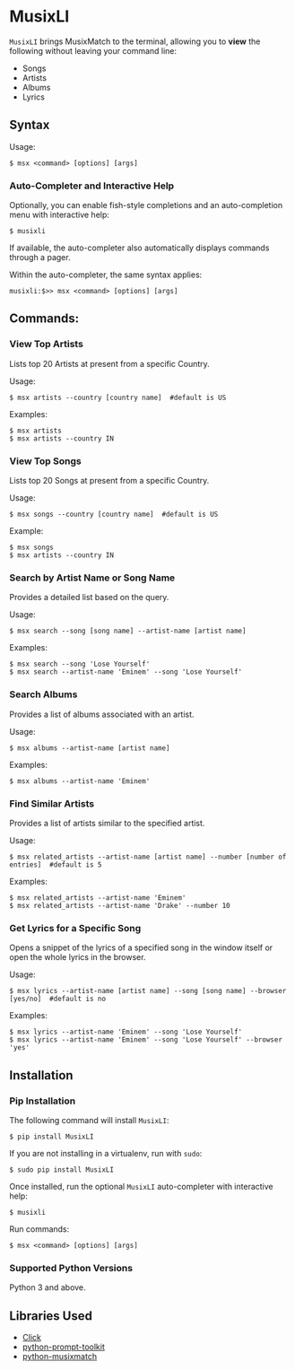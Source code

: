 # MusixLI
`MusixLI` brings MusixMatch to the terminal, allowing you to **view** the following without leaving your command line:

* Songs
* Artists
* Albums
* Lyrics

## Syntax

Usage:

    $ msx <command> [options] [args]

### Auto-Completer and Interactive Help

Optionally, you can enable fish-style completions and an auto-completion menu with interactive help:

    $ musixli

If available, the auto-completer also automatically displays commands through a pager.

Within the auto-completer, the same syntax applies:

    musixli:$>> msx <command> [options] [args]

## Commands:

### View Top Artists

Lists top 20 Artists at present from a specific Country.

Usage:

    $ msx artists --country [country name]  #default is US

Examples:

    $ msx artists
    $ msx artists --country IN


### View Top Songs

Lists top 20 Songs at present from a specific Country.

Usage:

    $ msx songs --country [country name]  #default is US

Example:

    $ msx songs
    $ msx artists --country IN


### Search by Artist Name or Song Name

Provides a detailed list based on the query.

Usage:

    $ msx search --song [song name] --artist-name [artist name]

Examples:

    $ msx search --song 'Lose Yourself'
    $ msx search --artist-name 'Eminem' --song 'Lose Yourself'

### Search Albums

Provides a list of albums associated with an artist.

Usage:

    $ msx albums --artist-name [artist name]

Examples:

    $ msx albums --artist-name 'Eminem'

### Find Similar Artists

Provides a list of artists similar to the specified artist.

Usage:

    $ msx related_artists --artist-name [artist name] --number [number of entries]  #default is 5

Examples:

    $ msx related_artists --artist-name 'Eminem'
    $ msx related_artists --artist-name 'Drake' --number 10

### Get Lyrics for a Specific Song

Opens a snippet of the lyrics of a specified song in the window itself or open the whole lyrics in the browser.

Usage:

    $ msx lyrics --artist-name [artist name] --song [song name] --browser [yes/no]  #default is no

Examples:

    $ msx lyrics --artist-name 'Eminem' --song 'Lose Yourself'
    $ msx lyrics --artist-name 'Eminem' --song 'Lose Yourself' --browser 'yes'

## Installation

### Pip Installation

The following command will install `MusixLI`:

    $ pip install MusixLI

If you are not installing in a virtualenv, run with `sudo`:

    $ sudo pip install MusixLI

Once installed, run the optional `MusixLI` auto-completer with interactive help:

    $ musixli

Run commands:

    $ msx <command> [options] [args]


### Supported Python Versions

Python 3 and above.

## Libraries Used

- [Click](https://github.com/pallets/click)
- [python-prompt-toolkit](https://github.com/jonathanslenders/python-prompt-toolkit)
- [python-musixmatch](https://github.com/hudsonbrendon/python-musixmatch)
